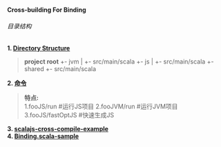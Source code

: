 #### Cross-building For Binding
###### 目录结构

**1. [Directory Structure](http://www.scala-js.org/doc/project/cross-build.html)**

> **project root**
 +- jvm
 |   +- src/main/scala
 +- js
 |   +- src/main/scala
 +- shared
     +- src/main/scala

**2. [命令](http://www.scala-js.org/tutorial/basic/)**

> **特点:**  
> 1.fooJS/run             #运行JS项目
> 2.fooJVM/run          #运行JVM项目
> 3.fooJS/fastOptJS    #快速生成JS

**3. [scalajs-cross-compile-example](https://github.com/scala-js/scalajs-cross-compile-example)**  
**4. [Binding.scala-sample](https://github.com/ThoughtWorksInc/Binding.scala-sample)**
